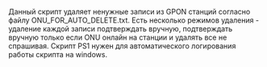 Данный скрипт удаляет ненужные записи из GPON станций согласно файлу ONU_FOR_AUTO_DELETE.txt.
Есть несколько режимов удаления - удаление каждой записи подтверждать вручную, подтверждать вручную только если
ONU онлайн на станции и удалять все не спрашивая.
Скрипт PS1 нужен для автоматического логирования работы скрипта на windows.
